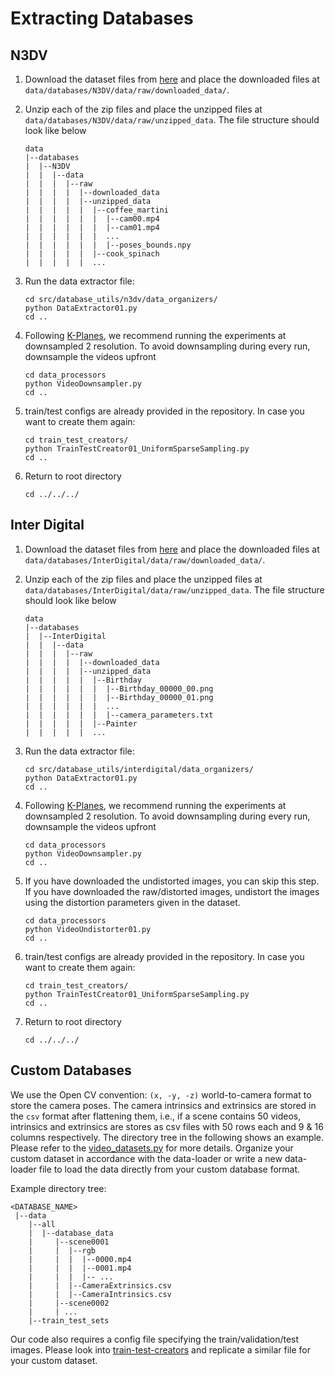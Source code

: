 # Extracting Databases

## N3DV
1. Download the dataset files from [here](https://github.com/facebookresearch/Neural_3D_Video/releases/tag/v1.0) and place the downloaded files at `data/databases/N3DV/data/raw/downloaded_data/`.

2. Unzip each of the zip files and place the unzipped files at `data/databases/N3DV/data/raw/unzipped_data`. The file structure should look like below
    ```shell
    data
    |--databases
    |  |--N3DV
    |  |  |--data
    |  |  |  |--raw
    |  |  |  |  |--downloaded_data
    |  |  |  |  |--unzipped_data
    |  |  |  |  |  |--coffee_martini
    |  |  |  |  |  |  |--cam00.mp4
    |  |  |  |  |  |  |--cam01.mp4
    |  |  |  |  |  |  ...
    |  |  |  |  |  |  |--poses_bounds.npy
    |  |  |  |  |  |--cook_spinach
    |  |  |  |  |  ...
    ```

3. Run the data extractor file:
   ```shell
   cd src/database_utils/n3dv/data_organizers/
   python DataExtractor01.py
   cd ..
   ```
   
4. Following [K-Planes](https://github.com/sarafridov/K-Planes), we recommend running the experiments at downsampled 2 resolution. To avoid downsampling during every run, downsample the videos upfront
    ```shell
    cd data_processors
    python VideoDownsampler.py
    cd ..
    ```

5. train/test configs are already provided in the repository. In case you want to create them again: 
   ```shell
   cd train_test_creators/
   python TrainTestCreator01_UniformSparseSampling.py
   cd ..
   ```

6. Return to root directory
   ```shell
   cd ../../../
   ```

## Inter Digital
1. Download the dataset files from [here](https://www.interdigital.com/data_sets/light-field-dataset) and place the downloaded files at `data/databases/InterDigital/data/raw/downloaded_data/`.

2. Unzip each of the zip files and place the unzipped files at `data/databases/InterDigital/data/raw/unzipped_data`. The file structure should look like below
   ```shell
   data
   |--databases
   |  |--InterDigital
   |  |  |--data
   |  |  |  |--raw
   |  |  |  |  |--downloaded_data
   |  |  |  |  |--unzipped_data
   |  |  |  |  |  |--Birthday
   |  |  |  |  |  |  |--Birthday_00000_00.png
   |  |  |  |  |  |  |--Birthday_00000_01.png
   |  |  |  |  |  |  ...
   |  |  |  |  |  |  |--camera_parameters.txt
   |  |  |  |  |  |--Painter
   |  |  |  |  |  ...
   ```

3. Run the data extractor file:
   ```shell
   cd src/database_utils/interdigital/data_organizers/
   python DataExtractor01.py
   cd ..
   ```
   
4. Following [K-Planes](https://github.com/sarafridov/K-Planes), we recommend running the experiments at downsampled 2 resolution. To avoid downsampling during every run, downsample the videos upfront
   ```shell
   cd data_processors
   python VideoDownsampler.py
   cd ..
   ```
   
5. If you have downloaded the undistorted images, you can skip this step. If you have downloaded the raw/distorted images, undistort the images using the distortion parameters given in the dataset.
    ```shell
   cd data_processors
   python VideoUndistorter01.py
   cd ..
   ```

6. train/test configs are already provided in the repository. In case you want to create them again: 
   ```shell
   cd train_test_creators/
   python TrainTestCreator01_UniformSparseSampling.py
   cd ..
   ```

7. Return to root directory
   ```shell
   cd ../../../
   ```

## Custom Databases
We use the Open CV convention: `(x, -y, -z)` world-to-camera format to store the camera poses. 
The camera intrinsics and extrinsics are stored in the `csv` format after flattening them, i.e., if a scene contains 50 videos, intrinsics and extrinsics are stores as csv files with 50 rows each and 9 & 16 columns respectively.
The directory tree in the following shows an example.
Please refer to the [video_datasets.py](../datasets/video_datasets.py) for more details. 
Organize your custom dataset in accordance with the data-loader or write a new data-loader file to load the data directly from your custom database format.

Example directory tree:
```shell
<DATABASE_NAME>
 |--data
    |--all
    |  |--database_data
    |     |--scene0001
    |     |  |--rgb
    |     |  |  |--0000.mp4
    |     |  |  |--0001.mp4
    |     |  |  |-- ...
    |     |  |--CameraExtrinsics.csv
    |     |  |--CameraIntrinsics.csv
    |     |--scene0002
    |     | ...
    |--train_test_sets
```

Our code also requires a config file specifying the train/validation/test images. Please look into [train-test-creators](n3dv/train_test_creators/TrainTestCreator01_UniformSparseSampling.py) and replicate a similar file for your custom dataset.
